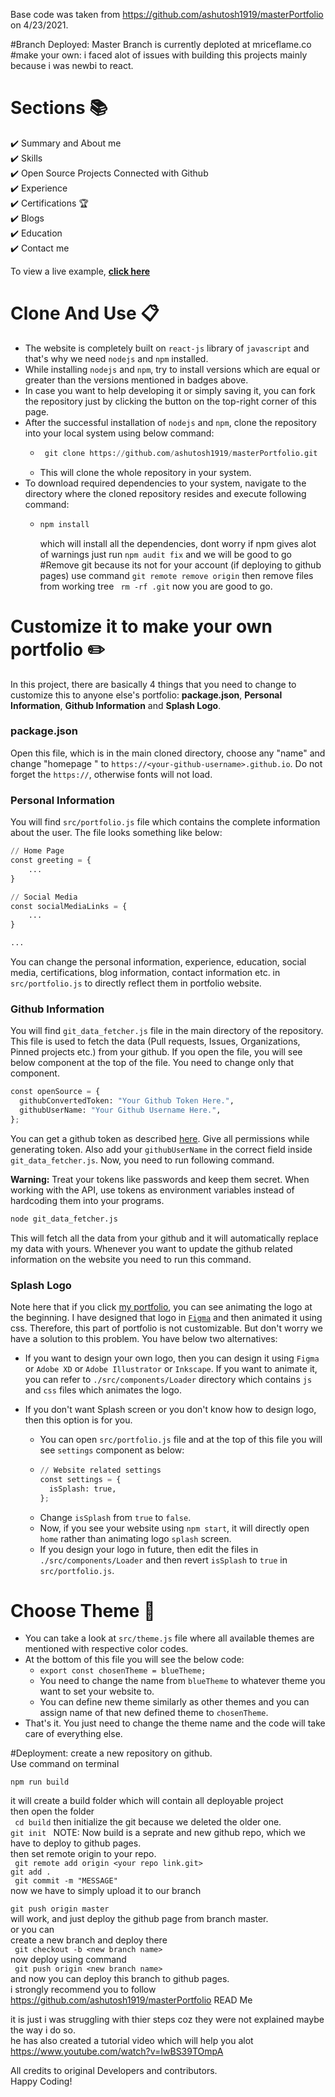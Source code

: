 Base code was taken from https://github.com/ashutosh1919/masterPortfolio on 4/23/2021.

#Branch Deployed:
Master Branch is currently deploted at mriceflame.co
#make your own:
i faced alot of issues with building this projects mainly because i was newbi to react.


# Sections 📚

✔️ Summary and About me\
✔️ Skills \
✔️ Open Source Projects Connected with Github\
✔️ Experience\
✔️ Certifications 🏆\
✔️ Blogs\
✔️ Education\
✔️ Contact me

To view a live example, **[click here](https://ashutosh1919.github.io/)**

# Clone And Use 📋

- The website is completely built on `react-js` library of `javascript` and that's why we need `nodejs` and `npm` installed.
- While installing `nodejs` and `npm`, try to install versions which are equal or greater than the versions mentioned in badges above.
- In case you want to help developing it or simply saving it, you can fork the repository just by clicking the button on the top-right corner of this page.
- After the successful installation of `nodejs` and `npm`, clone the repository into your local system using below command:
  - ```python
     git clone https://github.com/ashutosh1919/masterPortfolio.git
    ```
  - This will clone the whole repository in your system.
- To download required dependencies to your system, navigate to the directory where the cloned repository resides and execute following command:
  - ```python
    npm install
    ```
    which will install all the dependencies, dont worry if npm gives alot of warnings just run 
    ``` npm audit fix ```
    and we will be good to go
#Remove git because its not for your account (if deploying to github pages)
use command
``` git remote remove origin ```
then remove files from working tree
``` rm -rf .git```
now you are good to go.
# Customize it to make your own portfolio ✏️

In this project, there are basically 4 things that you need to change to customize this to anyone else's portfolio: **package.json**, **Personal Information**, **Github Information** and **Splash Logo**.

### package.json

Open this file, which is in the main cloned directory, choose any "name" and change "homepage " to `https://<your-github-username>.github.io`. Do not forget the `https://`, otherwise fonts will not load.

### Personal Information

You will find `src/portfolio.js` file which contains the complete information about the user. The file looks something like below:

```python
// Home Page
const greeting = {
    ...
}

// Social Media
const socialMediaLinks = {
    ...
}

...
```

You can change the personal information, experience, education, social media, certifications, blog information, contact information etc. in `src/portfolio.js` to directly reflect them in portfolio website.

### Github Information

You will find `git_data_fetcher.js` file in the main directory of the repository. This file is used to fetch the data (Pull requests, Issues, Organizations, Pinned projects etc.) from your github.
If you open the file, you will see below component at the top of the file. You need to change only that component.

```python
const openSource = {
  githubConvertedToken: "Your Github Token Here.",
  githubUserName: "Your Github Username Here.",
};
```

You can get a github token as described [here](https://docs.github.com/en/github/authenticating-to-github/creating-a-personal-access-token). Give all permissions while generating token. Also add your `githubUserName` in the correct field inside `git_data_fetcher.js`.
Now, you need to run following command.

**Warning:** Treat your tokens like passwords and keep them secret. When working with the API, use tokens as environment variables instead of hardcoding them into your programs.

```python
node git_data_fetcher.js
```

This will fetch all the data from your github and it will automatically replace my data with yours.
Whenever you want to update the github related information on the website you need to run this command.

### Splash Logo

Note here that if you click [my portfolio](https://ashutosh1919.github.io), you can see animating the logo at the beginning. I have designed that logo in [`Figma`](https://www.figma.com/) and then animated it using css.
Therefore, this part of portfolio is not customizable. But don't worry we have a solution to this problem. You have below two alternatives:

- If you want to design your own logo, then you can design it using `Figma` or `Adobe XD` or `Adobe Illustrator` or `Inkscape`. If you want to animate it, you can refer to `./src/components/Loader` directory which contains `js` and `css` files which animates the logo.
- If you don't want Splash screen or you don't know how to design logo, then this option is for you.

  - You can open `src/portfolio.js` file and at the top of this file you will see `settings` component as below:
  - ```python
    // Website related settings
    const settings = {
      isSplash: true,
    };
    ```
  - Change `isSplash` from `true` to `false`.
  - Now, if you see your website using `npm start`, it will directly open `home` rather than animating logo `splash` screen.
  - If you design your logo in future, then edit the files in `./src/components/Loader` and then revert `isSplash` to `true` in `src/portfolio.js`.

# Choose Theme 🌈

- You can take a look at `src/theme.js` file where all available themes are mentioned with respective color codes.
- At the bottom of this file you will see the below code:
  - `export const chosenTheme = blueTheme;`
  - You need to change the name from `blueTheme` to whatever theme you want to set your website to.
  - You can define new theme similarly as other themes and you can assign name of that new defined theme to `chosenTheme`.
- That's it. You just need to change the theme name and the code will take care of everything else.

#Deployment:
create a new repository on github.  <br>
 Use command on terminal<br> 
 ```
 npm run build
 ```  
 it will create a build folder which will contain all deployable project
 <br>
 then open the folder <br>
 ``` cd build```
 then initialize the git because we deleted the older one. <br>
 ```git init ```
 NOTE: Now build is a seprate and new github repo, which we have to deploy to github pages.  <br>
 then set remote origin to your repo. <br>
 ``` git remote add origin <your repo link.git>``` <br>
 ``` git add . ``` <br>
 ``` git commit -m "MESSAGE"```<br>
 now we have to simply upload it to our branch <br>
 
 ```git push origin master```<br>
 will work,  and just deploy the github page from branch master.<br>
 or you can<br>
 create a new branch and deploy there <br>
 ``` git checkout -b <new branch name>```<br>
 now deploy using command<br>
 ``` git push origin <new branch name>```<br>
 and now you can deploy this branch to github pages.
 <br>
 i strongly recommend you to follow https://github.com/ashutosh1919/masterPortfolio READ Me<br>
 
 it is just i was struggling with thier steps coz they were not explained maybe the way i do so.<br>
 he has also created a tutorial video which will help you alot https://www.youtube.com/watch?v=IwBS39TOmpA<br>
 
 
 All credits to original Developers and contributors.<br>
 Happy Coding!
 
 
 
